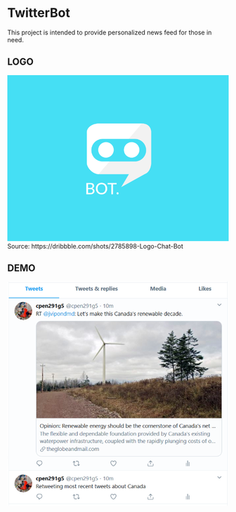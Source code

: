 # TwitterBot

 This project is intended to provide personalized news feed for those in need.

## LOGO
<img src="images/bot_logo2.png">
Source: https://dribbble.com/shots/2785898-Logo-Chat-Bot

## DEMO
<img src="images/Demo1.PNG">

